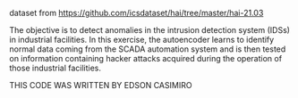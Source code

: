 dataset from https://github.com/icsdataset/hai/tree/master/hai-21.03

The objective is to detect anomalies in the intrusion detection system (IDSs) in industrial facilities. In this exercise, the autoencoder learns to identify normal data coming from the SCADA automation system and is then tested on information containing hacker attacks acquired during the operation of those industrial facilities.

THIS CODE WAS WRITTEN BY EDSON CASIMIRO
